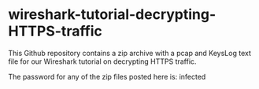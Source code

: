 # wireshark-tutorial-decrypting-HTTPS-traffic

This Github repository contains a zip archive with a pcap and KeysLog text file for our Wireshark tutorial on decrypting HTTPS traffic.

The password for any of the zip files posted here is: infected
